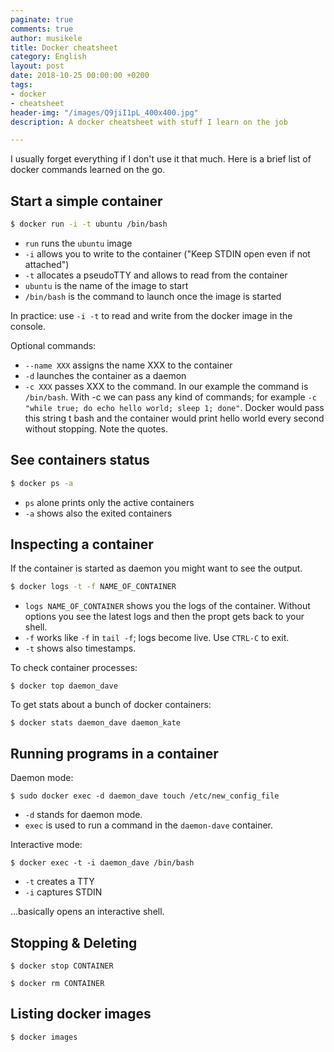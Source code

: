 ```yaml
---
paginate: true
comments: true
author: musikele
title: Docker cheatsheet
category: English
layout: post
date: 2018-10-25 00:00:00 +0200
tags:
- docker
- cheatsheet
header-img: "/images/Q9jiI1pL_400x400.jpg"
description: A docker cheatsheet with stuff I learn on the job

---
```

I usually forget everything if I don't use it that much. Here is a brief list of docker commands learned on the go.

## Start a simple container

```bash 
$ docker run -i -t ubuntu /bin/bash
```

* `run` runs the `ubuntu` image
* `-i` allows you to write to the container ("Keep STDIN open even if not attached")
* `-t` allocates a pseudoTTY and allows to read from the container
* `ubuntu` is the name of the image to start
* `/bin/bash` is the command to launch once the image is started

In practice: use `-i -t` to read and write from the docker image in the console.

Optional commands:

* `--name XXX` assigns the name XXX to the container
* `-d` launches the container as a daemon
* `-c XXX` passes XXX to the command. In our example the command is `/bin/bash`. With -c we can pass any kind of commands; for example `-c "while true; do echo hello world; sleep 1; done"`. Docker would pass this string t bash and the container would print hello world every second without stopping. Note the quotes.

## See containers status

```bash 
$ docker ps -a 
```

* `ps` alone prints only the active containers
* `-a` shows also the exited containers

## Inspecting a container 

If the container is started as daemon you might want to see the output.

```bash 
$ docker logs -t -f NAME_OF_CONTAINER 
```

* `logs NAME_OF_CONTAINER` shows you the logs of the container. Without options you see the latest logs and then the propt gets back to your shell.
* `-f` works like `-f` in `tail -f`; logs become live. Use `CTRL-C` to exit.
* `-t` shows also timestamps.

To check container processes: 

```shell
$ docker top daemon_dave
```

To get stats about a bunch of docker containers: 

```shell
$ docker stats daemon_dave daemon_kate
```

## Running programs in a container 

Daemon mode: 

```shell
$ sudo docker exec -d daemon_dave touch /etc/new_config_file
```

* `-d` stands for daemon mode. 
* `exec` is used to run a command in the `daemon-dave` container. 

Interactive mode: 

```shell
$ docker exec -t -i daemon_dave /bin/bash
```

* `-t` creates a TTY 
* `-i` captures STDIN 

...basically opens an interactive shell.

## Stopping & Deleting 

```console
$ docker stop CONTAINER 
```

```console
$ docker rm CONTAINER 
```

## Listing docker images

```console
$ docker images
```